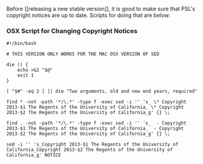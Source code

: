 Before [[releasing a new stable version]], it is good to make sure that PSL's copyright notices are up to date. Scripts for doing that are below:

### OSX Script for Changing Copyright Notices

```
#!/bin/bash

# THIS VERSION ONLY WORKS FOR THE MAC OSX VERSION OF SED

die () {
    echo >&2 "$@"
    exit 1
}

[ "$#" -eq 2 ] || die "Two arguments, old and new end years, required"

find * -not -path '*/\.*' -type f -exec sed -i '' 's_ \* Copyright 2013-$1 The Regents of the University of California_ \* Copyright 2013-$2 The Regents of the University of California_g' {} \;
 
find . -not -path '*/\.*' -type f -exec sed -i '' 's_  - Copyright 2013-$1 The Regents of the University of California_  - Copyright 2013-$2 The Regents of the University of California_g' {} \;

sed -i '' 's_Copyright 2013-$1 The Regents of the University of California_Copyright 2013-$2 The Regents of the University of California_g' NOTICE
```